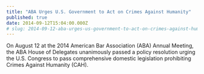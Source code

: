 ```yaml
---
title: "ABA Urges U.S. Government to Act on Crimes Against Humanity"
published: true
date: 2014-09-12T15:04:00.000Z
# slug: 2014-09-12-aba-urges-us-government-to-act-on-crimes-against-humanity
---
```


On August 12 at the 2014 American Bar Association (ABA) Annual Meeting, the ABA House of Delegates unanimously passed a policy resolution urging the U.S. Congress to pass comprehensive domestic legislation prohibiting Crimes Against Humanity (CAH).

